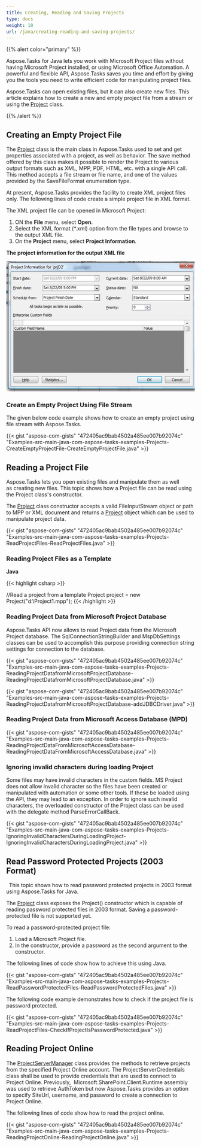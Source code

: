 ```yaml
---
title: Creating, Reading and Saving Projects
type: docs
weight: 10
url: /java/creating-reading-and-saving-projects/
---
```


{{% alert color="primary" %}} 

Aspose.Tasks for Java lets you work with Microsoft Project files without having Microsoft Project installed, or using Microsoft Office Automation. A powerful and flexible API, Aspose.Tasks saves you time and effort by giving you the tools you need to write efficient code for manipulating project files.

Aspose.Tasks can open existing files, but it can also create new files. This article explains how to create a new and empty project file from a stream or using the [Project](https://apireference.aspose.com/tasks/java/com.aspose.tasks/project) class.

{{% /alert %}} 
## **Creating an Empty Project File**
The [Project](https://apireference.aspose.com/tasks/java/com.aspose.tasks/project) class is the main class in Aspose.Tasks used to set and get properties associated with a project, as well as behavior. The save method offered by this class makes it possible to render the Project to various output formats such as XML, MPP, PDF, HTML, etc. with a single API call. This method accepts a file stream or file name, and one of the values provided by the SaveFileFormat enumeration type.

At present, Aspose.Tasks provides the facility to create XML project files only. The following lines of code create a simple project file in XML format.

The XML project file can be opened in Microsoft Project:

1. ON the **File** menu, select **Open**.
2. Select the XML format (*.xml) option from the file types and browse to the output XML file.
3. On the **Project** menu, select **Project Information**.

**The project information for the output XML file** 

![todo:image_alt_text](creating-reading-and-saving-projects_1.png)
### **Create an Empty Project Using File Stream**
The given below code example shows how to create an empty project using file stream with Aspose.Tasks. 

{{< gist "aspose-com-gists" "472405ac9bab4502a485ee007b92074c" "Examples-src-main-java-com-aspose-tasks-examples-Projects-CreateEmptyProjectFile-CreateEmptyProjectFile.java" >}}
## **Reading a Project File**
Aspose.Tasks lets you open existing files and manipulate them as well as creating new files. This topic shows how a Project file can be read using the Project class's constructor.

The [Project](https://apireference.aspose.com/tasks/java/com.aspose.tasks/project) class constructor accepts a valid FileInputStream object or path to MPP or XML document and returns a [Project](https://apireference.aspose.com/tasks/java/com.aspose.tasks/project) object which can be used to manipulate project data.

{{< gist "aspose-com-gists" "472405ac9bab4502a485ee007b92074c" "Examples-src-main-java-com-aspose-tasks-examples-Projects-ReadProjectFiles-ReadProjectFiles.java" >}}
### **Reading Project Files as a Template**
**Java**

{{< highlight csharp >}}

 //Read a project from a template
 Project project = new Project("d:\\Project1.mpp");
{{< /highlight >}}
### **Reading Project Data from Microsoft Project Database**
Aspose.Tasks API now allows to read Project data from the Microsoft Project database. The SqlConnectionStringBuilder and MspDbSettings classes can be used to accomplish this purpose providing connection string settings for connection to the database.

{{< gist "aspose-com-gists" "472405ac9bab4502a485ee007b92074c" "Examples-src-main-java-com-aspose-tasks-examples-Projects-ReadingProjectDatafromMicrosoftProjectDatabase-ReadingProjectDatafromMicrosoftProjectDatabase.java" >}}

{{< gist "aspose-com-gists" "472405ac9bab4502a485ee007b92074c" "Examples-src-main-java-com-aspose-tasks-examples-Projects-ReadingProjectDatafromMicrosoftProjectDatabase-addJDBCDriver.java" >}}


### **Reading Project Data from Microsoft Access Database (MPD)**
{{< gist "aspose-com-gists" "472405ac9bab4502a485ee007b92074c" "Examples-src-main-java-com-aspose-tasks-examples-Projects-ReadingProjectDataFromMicrosoftAccessDatabase-ReadingProjectDataFromMicrosoftAccessDatabase.java" >}}
### **Ignoring invalid characters during loading Project**
Some files may have invalid characters in the custom fields. MS Project does not allow invalid character so the files have been created or manipulated with automation or some other tools.
If these be loaded using the API, they may lead to an exception. In order to ignore such invalid characters, the overloaded constructor of the Project class can be used with the delegate method ParseErrorCallBack.

{{< gist "aspose-com-gists" "472405ac9bab4502a485ee007b92074c" "Examples-src-main-java-com-aspose-tasks-examples-Projects-IgnoringInvalidCharactersDuringLoadingProject-IgnoringInvalidCharactersDuringLoadingProject.java" >}}
## **Read Password Protected Projects (2003 Format)**
` `This topic shows how to read password protected projects in 2003 format using Aspose.Tasks for Java.

The [Project](https://apireference.aspose.com/tasks/java/com.aspose.tasks/project) class exposes the Project() constructor which is capable of reading password protected files in 2003 format. Saving a password-protected file is not supported yet.

To read a password-protected project file:

1. Load a Microsoft Project file.
2. In the constructor, provide a password as the second argument to the constructor.

The following lines of code show how to achieve this using Java.

{{< gist "aspose-com-gists" "472405ac9bab4502a485ee007b92074c" "Examples-src-main-java-com-aspose-tasks-examples-Projects-ReadPasswordProtectedFiles-ReadPasswordProtectedFiles.java" >}}

The following code example demonstrates how to check if the project file is password protected.

{{< gist "aspose-com-gists" "472405ac9bab4502a485ee007b92074c" "Examples-src-main-java-com-aspose-tasks-examples-Projects-ReadProjectFiles-CheckIfProjectIsPasswordProtected.java" >}}

## **Reading Project Online**
The [ProjectServerManager](https://apireference.aspose.com/tasks/java/com.aspose.tasks/ProjectServerManager) class provides the methods to retrieve projects from the specified Project Online account. The ProjectServerCredentials class shall be used to provide credentials that are used to connect to Project Online. Previously,  Microsoft.SharePoint.Client.Runtime assembly was used to retrieve AuthToken but now Aspose.Tasks provides an option to specify SiteUrl, username, and password to create a connection to Project Online.  

The following lines of code show how to read the project online.

{{< gist "aspose-com-gists" "472405ac9bab4502a485ee007b92074c" "Examples-src-main-java-com-aspose-tasks-examples-Projects-ReadingProjectOnline-ReadingProjectOnline.java" >}}
